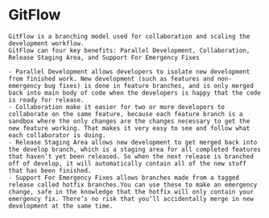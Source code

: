 # GitFlow
    GitFlow is a branching model used for collaboration and scaling the development workflow.
    GitFlow can four key benefits: Parallel Development, Collaboration, Release Staging Area, and Support For Emergency Fixes
    
    - Parallel Development allows developers to isolate new development from finished work. New development (such as features and non-emergency bug fixes) is done in feature branches, and is only merged back into main body of code when the developers is happy that the code is ready for release.
    - Collaboration make it easier for two or more developers to collaborate on the same feature, because each feature branch is a sandbox where the only changes are the changes necessary to get the new feature working. That makes it very easy to see and follow what each collaborator is doing.
    - Release Staging Area allows new development to get merged back into the develop branch, which is a staging area for all completed features that haven’t yet been released. So when the next release is branched off of develop, it will automatically contain all of the new stuff that has been finished.
    - Support For Emergency Fixes allows branches made from a tagged release called hotfix branches.You can use these to make an emergency change, safe in the knowledge that the hotfix will only contain your emergency fix. There’s no risk that you’ll accidentally merge in new development at the same time.